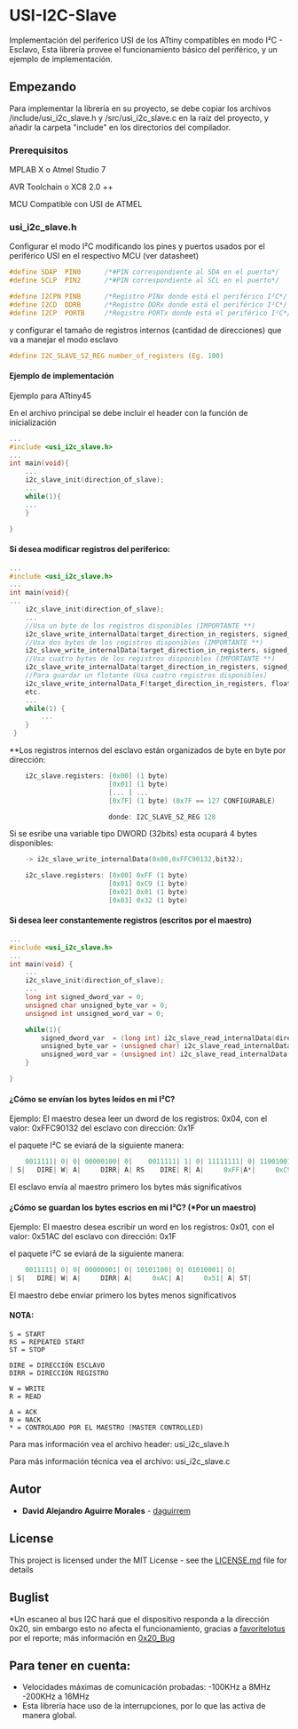 # USI-I2C-Slave

Implementación del periferico USI de los ATtiny compatibles en modo I²C - Esclavo, Esta librería provee el funcionamiento básico del periférico, y un ejemplo de implementación.

## Empezando

Para implementar la librería en su proyecto, se debe copiar los archivos /include/usi_i2c_slave.h y /src/usi_i2c_slave.c en la raíz del proyecto, y añadir la carpeta "include" en los directorios del compilador.

### Prerequisitos

MPLAB X o Atmel Studio 7

AVR Toolchain o XC8 2.0 ++

MCU Compatible con USI de ATMEL

### usi_i2c_slave.h

Configurar el modo I²C modificando los pines y puertos usados por el periférico USI en el respectivo MCU (ver datasheet)

```c
#define SDAP  PIN0		/*#PIN correspondiente al SDA en el puerto*/
#define SCLP  PIN2		/*#PIN correspondiente al SCL en el puerto*/

#define I2CPN PINB		/*Registro PINx donde está el periférico I²C*/
#define I2CD  DDRB		/*Registro DDRx donde está el periférico I²C*/
#define I2CP  PORTB		/*Registro PORTx donde está el periférico I²C*/
```
y configurar el tamaño de registros internos (cantidad de direcciones) que va a manejar el modo esclavo

```c
#define I2C_SLAVE_SZ_REG number_of_registers (Eg. 100)
```

#### Ejemplo de implementación

Ejemplo para ATtiny45

En el archivo principal se debe incluir el header con la función de inicialización
```c
...
#include <usi_i2c_slave.h>
...
int main(void){
    ...
    i2c_slave_init(direction_of_slave);
    ...
    while(1){
    ...
    }

}
```
#### Si desea modificar registros del periferico:

```c
...
#include <usi_i2c_slave.h>
...
int main(void){
...
    i2c_slave_init(direction_of_slave);
    ...
    //Usa un byte de los registros disponibles (IMPORTANTE **)
    i2c_slave_write_internalData(target_direction_in_registers, signed_or_unsigned_char_var,bit8);
    //Usa dos bytes de los registros disponibles (IMPORTANTE **)
    i2c_slave_write_internalData(target_direction_in_registers, signed_or_unsigned_int_var,bit16);
    //Usa cuatro bytes de los registros disponibles (IMPORTANTE **)
    i2c_slave_write_internalData(target_direction_in_registers, signed_or_unsigned_long_var,bit32);
    //Para guardar un flotante (Usa cuatro registros disponibles)
    i2c_slave_write_internalData_F(target_direction_in_registers, float_var);
    etc.
    ...
    while(1) {
        ...
    }
 }
```
**Los registros internos del esclavo están organizados de byte en byte por dirección:
```c
    i2c_slave.registers: [0x00] (1 byte)
                         [0x01] (1 byte)
                         [... ] ...
                         [0x7F] (1 byte) (0x7F == 127 CONFIGURABLE)

                         donde: I2C_SLAVE_SZ_REG 128
```
   Si se esribe una variable tipo DWORD (32bits) esta ocupará 4 bytes disponibles:
```c
    -> i2c_slave_write_internalData(0x00,0xFFC90132,bit32);

    i2c_slave.registers: [0x00] 0xFF (1 byte)
                         [0x01] 0xC9 (1 byte)
                         [0x02] 0x01 (1 byte)
                         [0x03] 0x32 (1 byte)
```

#### Si desea leer constantemente registros (escritos por el maestro)

```c
...
#include <usi_i2c_slave.h>
...
int main(void) {
    ...
    i2c_slave_init(direction_of_slave);
    ...
    long int signed_dword_var = 0;
    unsigned char unsigned_byte_var = 0;
    unsigned int unsigned_word_var = 0;

    while(1){
        signed_dword_var  = (long int) i2c_slave_read_internalData(direction_of_data_in_registers,bit32);
        unsigned_byte_var = (unsigned char) i2c_slave_read_internalData(direction_of_data_in_registers,bit8);
        unsigned_word_var = (unsigned int) i2c_slave_read_internalData(direction_of_data_in_registers,bit16);
    }

}
```
#### ¿Cómo se envían los bytes leídos en mi I²C?

 Ejemplo:
 El maestro desea leer un dword de los registros: 0x04, con el valor: 0xFFC90132
 del esclavo con dirección: 0x1F

 el paquete I²C se eviará de la siguiente manera:
```c
    0011111| 0| 0| 00000100| 0|    0011111| 1| 0| 11111111| 0| 11001001| 0| 00000001| 0| 00110010| 1|
| S|   DIRE| W| A|     DIRR| A| RS    DIRE| R| A|     0xFF|A*|     0xC9|A*|     0x01|A*|     0x32|N*| ST|
```
 El esclavo envía al maestro primero los bytes más significativos

 #### ¿Cómo se guardan los bytes escrios en mi I²C? (*Por un maestro)

 Ejemplo:
 El maestro desea escribir un word en los registros: 0x01, con el valor: 0x51AC
 del esclavo con dirección: 0x1F

 el paquete I²C se eviará de la siguiente manera:
```c
    0011111| 0| 0| 00000001| 0| 10101100| 0| 01010001| 0|
| S|   DIRE| W| A|     DIRR| A|     0xAC| A|     0x51| A| ST|
```
 El maestro debe enviar primero los bytes menos significativos

 #### NOTA:
 ```
 S = START
 RS = REPEATED START
 ST = STOP

 DIRE = DIRECCIÓN ESCLAVO
 DIRR = DIRECCIÓN REGISTRO

 W = WRITE
 R = READ

 A = ACK
 N = NACK
 * = CONTROLADO POR EL MAESTRO (MASTER CONTROLLED)
 ```

 Para mas información vea el archivo header: usi_i2c_slave.h

 Para más información técnica vea el archivo: usi_i2c_slave.c

## Autor

* **David Alejandro Aguirre Morales** - [daguirrem](https://github.com/daguirrem)

## License

This project is licensed under the MIT License - see the [LICENSE.md](LICENSE.md) file for details

## Buglist

*Un escaneo al bus I2C hará que el dispositivo responda a la dirección 0x20, sin embargo esto no afecta
el funcionamiento, gracias a [favoritelotus](https://github.com/favoritelotus) por el reporte; más información en [0x20_Bug](https://github.com/daguirrem/usi_i2c_slave/issues/1)

## Para tener en cuenta:

* Velocidades máximas de comunicación probadas:
  -100KHz a 8MHz
  -200KHz a 16MHz
* Esta librería hace uso de la interrupciones, por lo que las activa de manera global.
